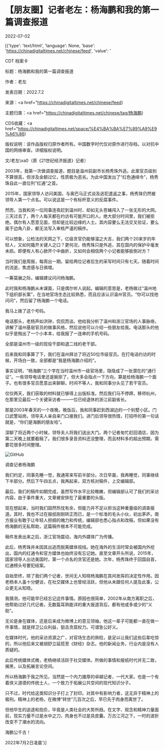 # 【朋友圈】记者老左：杨海鹏和我的第一篇调查报道

2022-07-02

[{'type': 'text/html', 'language': None, 'base': 'https://chinadigitaltimes.net/chinese/feed', 'value': '

CDT 档案卡

标题：杨海鹏和我的第一篇调查报道

作者：老左

发表日期：2022.7.2

来源：<a href="https://chinadigitaltimes.net/chinese/feed)

主题归类：<a href="https://chinadigitaltimes.net/chinese/tag/杨海鹏)

CDS收藏：<a href="https://chinadigitaltimes.net/space/%E4%BA%BA%E7%89%A9%E9%A6%86)

版权说明：该作品版权归原作者所有。中国数字时代仅对原作进行存档，以对抗中国的网络审查。详细版权说明。





文/老左\xa0（原《21世纪经济报道》记者）

2003年，我第一次做调查报道，题目是温州前副市长杨秀珠外逃。此案官员级别不算很高，但涉及金额过亿，性质极为恶劣。为此中国发出了“红色通缉令”，杨秀珠自此一直位列“红通”之首。

2015年，国家领导人访问美国，与奥巴马正式谈及逃犯遣返之事，杨秀珠仍然被领导人第一个点名。可以说这是一个有标杆意义的反腐事件。

然而，当我和另一位同事连夜赶到温州时，却如无头苍蝇闯入了一张无形的大网。三天过去了，两个人每天都在约访有可能开口的人。绝大部分时间里，我们被拒绝。偶尔有人愿意见面，但却是比较边缘的人士。其内容要么无法交叉验证，要么属于边角八卦，都无法写入审核严谨的稿件。

可以想象，公检法的天网之下，亿级贪官仍能够溜之大吉，我们两个20来岁的年轻人，又如何撬开关键人之口？更何况，杨秀珠只是外逃，其在国内的保护伞毫发未损。即便有人有心掀开个中曲折，又如何会相信两个小记者能够扳倒对方？

当时我们是周报，每周出一期。留给两位记者后生的采写时间只有七天。随着时间的流逝，焦虑感与日俱增。

一筹莫展之际，编辑建议问问杨海鹏。

此时我和杨海鹏从未谋面，只是偶尔听人说起。编辑的意思是，老杨做过“温州地下组织部长案”，在当地官场生态比较熟悉，而且应该认识温州官员。“你可以找他问问”，然后留了杨海鹏一个电话。

我马上拨了这个号码。

电话那头，老杨声如洪钟，侃侃而谈。他给我分析了温州和浙江官场的人事脉络，讲解了温州基层官员的做事风格，然后说他可以介绍一些朋友给我。电话那头的他似乎是掏出了一个小本本，给我报了一连串的手机号码。

全部是温州市一级的现役干部和退二线的老干部。

后来我和同事算了下，我们在温州拜访了将近50位市级官员。在打电话约访的时候，开场白一致，全部都是“我是杨海鹏介绍的”。

事实证明，“杨海鹏”三个字在当时温州市一级官场里，隐隐成了一张潜在的“通行证”。一些领导电话里还是婉拒了，但大多会指点一下方向，算是给杨海鹏一个面子。也有很多官员愿意出来聊聊。时间不等人，我和同事分头见了若干官员。

仅仅两天，我们获取的材料就已够得上出版标准。然后我们马不停蹄，移师杭州，在那里见最后一个关键采访者——一位已经退休的浙江前副省长。

那是2003年春天的一个夜晚，晚饭后，我和同事赶到西湖边的一个别墅小区。门口武警站岗，领导夫人亲自来门口接我们。进门后领导很热情，打招呼的第一句话就是，“你们是海鹏的朋友哈”。

深聊了将近两个小时候，领导夫人将我们送出大门。两个记者匆忙赶回酒店，因为第二天晚上就要截稿了。我们很多录音资料还没整理，而且材料多的超出预期，需要花很多时间整理。

![GitHub](https://chinadigitaltimes.net/chinese/files/2022/07/68bb-12.png)

调查记者杨海鹏

我们约定，同事先睡一觉，我通宵来写前半部分。次日早晨，我再睡觉，同事继续下半部分。然后下午四五点，我再起来，双方核对稿件，上交编辑部。

最后，我们的稿件如期完成，虽然写作水平比较稚嫩，但编辑部认可了我们的采访内容。由于事件重大，文章被安排在了最重要的头版。

现在想起来，当时我们固然热忱有余，但能力并不足以担当这种重量级的调查报道。其时，我也不过在报纸刚刚转正而已，是一个标准的毛头小伙，初出茅庐。南方报业有敢于让年轻人担纲的魄力和传统，编辑部也悉心指点和改稿，但如果没有杨海鹏的无私帮助，这篇稿件根本不可能完成。

稿件发表出来之后，浙江官场震动，海内外媒体广为传播。

此后，杨秀珠并未因其出逃而脱离媒体视线。她在海外的生活时常会被国内外挖出，国内的红通令和官方媒体也始终没有忘记她。直至文章开头所说，2015年，国家领导人出访美国时，第一个点名的贪官还是她。次年，杨秀珠终于回国自首，红通榜头号要犯结案。

自始至终，除了我们两个记者，世间无人知晓杨海鹏在其间发挥的决定性作用。因老杨本人虽十分健谈，在社交媒体上也曾经活跃，但他从未跟任何人提及此事，公众更无从知晓。

我猜测，他可能早已经忘记这件事情。原因也很简单，2002年从南方离职之后，他帮助过好几代记者。无数篇耳熟能详的重大报道背后，都有他或多或少的“义助”。

无论是身在媒体，还是后来成为微博上的意见领袖，他这一辈子可能都一直在做一件事情，就是捍卫公众利益，狙击贪腐权力。可谓急公好义。

在媒体时代，他的采访资源之广，对官场生态的熟稔，是足以让我们这些后辈吃惊的，所以他后来又被胡舒立延揽至《财经》杂志。他的新闻业务，行业内是没有人质疑的。

此后传统媒体式微，老杨继续活跃于社交媒体。所做的事情和报纸时代并无二致，揭黑，以及拓展言论空间。

所以杨海鹏于我之所见，当然是一个内力雄厚的卓越记者，一代大家。也是一个有着侠义道德的传统士人，一个致力于拓展公共空间的现代知识分子。

只不过，时代给这类知识分子打上了封印。对其中有影响力者，这无异于精神上的极刑。精神上的老杨，在微博“转世”几百次之后，早已先于肉身而离世了。

但他毕生的追逐和抱负，毕竟是人类社会的大势所趋。在文字、观念和精神力量面前，现实力量不过是水中之刀，肉身也不过是具皮囊。万古江河之下，一时的波折改变不了潮水的流向。

海鹏公千古！

2022年7月2日凌晨'}]